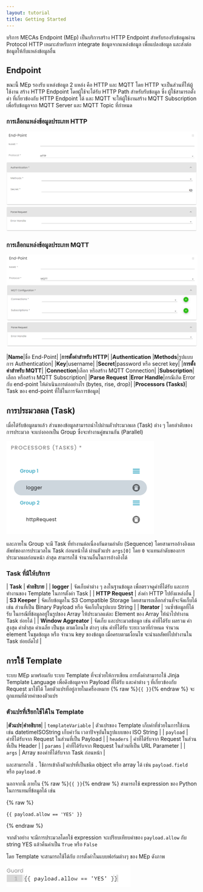 ```yaml
---
layout: tutorial
title: Getting Started
---
```


บริการ MECAs Endpoint (MEp) เป็นบริการสร้าง HTTP Endpoint สำหรับรองรับข้อมูลผ่าน Protocol HTTP เหมาะสำหรับการ integrate ข้อมูลจากแหล่งข้อมูล เพื่อแปลงข้อมูล และส่งต่อ ข้อมูลให้กับแหล่งข้อมูลอื่น 

## Endpoint

ขณะนี้ MEp รองรับ แหล่งข้อมูล 2 แหล่ง คือ HTTP และ MQTT โดย HTTP จะเป็นส่วนที่ให้ผู้ใช้งาน สร้าง HTTP Endpoint โดยผู้ใช้จะได้รับ HTTP Path สำหรับรับข้อมูล ซึ่ง ผู้ใช้สามารถตั้งค่า ที่เกี่ยวข้องกับ HTTP Endpoint ได้ และ MQTT จะให้ผู้ใช้งานสร้าง MQTT Subscription เพื่อรับข้อมูลจาก MQTT Server และ MQTT Topic ที่กำหนด

### การเลือกแหล่งข้อมูลประเภท HTTP
![alt text](./images/gettingStarted/EndpointFormHTTP.png 'Endpoint HTTP Form')

### การเลือกแหล่งข้อมูลประเภท MQTT
![alt text](./images/gettingStarted/EndpointFormMQTT.png 'Endpoint MQTT Form')

  |**Name**|ชื่อ End-Point|
  |**การตั้งค่าสำหรับ HTTP**|
  |**Authentication**
  |**Methods**|รูปแบบการ Authentication|
  |**Key**|username|
  |**Secret**|password หรือ secret key|
  |**การตั้งค่าสำหรับ MQTT**|
  |**Connection**|เลือก หรือสร้าง MQTT Connection|
  |**Subscription**|เลือก หรือสร้าง MQTT Subscription|
  |**Parse Request**
  |**Error Handle**|กรณีเกิด Error กับ end-point ให้ดำเนินการต่ออย่างไร (bytes, rise, drop)|
  |**Processors (Tasks)**| Task ของ end-point ที่ใช้ในการจัดการข้อมูล|

## การประมวลผล (Task)

เมื่อได้รับข้อมูลมาแล้ว ส่วนของข้อมูลสามารถนำไปผ่านตัวประมวลผล (Task) ต่าง ๆ โดยลำดับของการประมวล จะแบ่งออกเป็น Group ซึ่งจะทำงานคู่ขนานกัน (Parallel)

![alt text](./images/gettingStarted/Processor.png 'Endpoint Form')

และภายใน Group จะมี Task ที่ทำงานต่อเนื่องกันตามลำดับ (Sequence) โดยสามารถอ้างอิงผลลัพท์ของการประมวลใน Task ก่อนหน้าได้ ผ่านตัวแปร `args[0]` โดย `0` จะแทนลำดับของการประมวลผลก่อนหน้า ล่าสุด สามารถใช้ จำนวนอื่นในการอ้างอิงได้

### Task ที่มีให้บริการ

| **Task** | **คำอธิบาย** |
| **logger** | จัดเก็บค่าต่าง ๆ ลงในฐานข้อมูล เพื่อตรวจดูค่าที่ได้รับ และการทำงานของ Template ในการตั้งค่า Task |
| **HTTP Request** | ส่งค่า HTTP ไปยังแหล่งอื่น |
| **S3 Keeper** | จัดเก็บข้อมูลใน S3 Compatible Storage โดยสามารถเลือกส่วนที่จะจัดเก็บได้ เช่น ส่วนที่เป็น Binary Payload หรือ จัดเก็บในรูปแบบ String |
| **Iterator** | วนซ้ำข้อมูลที่ได้รับ ในกรณีที่ข้อมูลอยู่ในรูปของ Array ให้ประมวลแต่ละ Element ของ Array ให้นำไปทำงาน Task ย่อยได้ |
| **Window Aggreator** | จัดเก็บ และประมวลข้อมูล เช่น ค่าที่ได้รับ ผลรวม ค่าสูงสุด ค่าต่ำสุด ค่าเฉลี่ย เป็นชุด ตามเงือนไข ต่างๆ เช่น ค่าที่ได้รับ ระยะเวลาที่กำหนด จำนวน element ในชุดข้อมูล หรือ จำนวน key ของข้อมูล เมื่อครบตามเงื่อนไข จะนำผลลัพท์ไปทำงานใน Task ย่อยถัดไป |

## การใช้ Template

ระบบ MEp มาพร้อมกับ ระบบ Template ที่จะช่วยให้การเขียน การตั้งค่าสามารถใช้ Jinja Template Language เพื่อดึงข้อมูลจาก Payload ที่ได้รับ และค่าต่าง ๆ ที่เกี่ยวข้องกับ Request มาใช้ได้ โดยตัวแปรที่อยู่ภายในเครื่องหมาย {% raw %}`{{ }}`{% endraw %} จะถูกแทนที่ด้วยค่าของตัวแปร

### ตัวแปรที่เรียกใช้ได้ใน Template

  |**ตัวแปร**|**คำอธิบาย**|
  | `templateVariable` |  ตัวแปรของ Template เก็บค่าที่ช่วยในการใช้งาน เช่น datetimeISOString เก็บค่าวัน เวลาปัจจุบันในรูปแบบของ ISO String  |
  | `payload` |  ค่าที่ได้รับจาก Request ในส่วนที่เป็น Payload  |
  | `headers` |  ค่าที่ได้รับจาก Request ในส่วนที่เป็น Header  |
  | `params` |  ค่าที่ได้รับจาก Request ในส่วนที่เป็น URL Parameter  |
  | `args` |  Array ของค่าที่ได้รับจาก Task ก่อนหน้า  |

และสามารถใช้ `.` ใช้การเข้าถึงตัวแปรที่เป็นชนิด object หรือ array ได้ เช่น `payload.field` หรือ `payload.0` 

นอกจากนี้ ภายใน {% raw %}`{{ }}`{% endraw %} สามารถใช้ expression ของ Python ในการแทนที่ข้อมูลได้ เช่น

{% raw %}
```django
{{ payload.allow == 'YES' }}
```
{% endraw %}

จากตัวอย่าง จะมีการประมวลโดยใช้ expression จะเปรียบเทียบค่าของ `payload.allow` กับ string YES แล้วคืนค่าเป็น `True` หรือ `False`

โดย Template จะสามารถใช้ได้กับ การตั้งค่าในแบบฟอร์มต่างๆ ของ MEp ดังภาพ

![alt text](./images/gettingStarted/jinja-form.png 'Jinja Form')